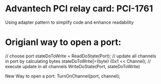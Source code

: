 # Advantech PCI relay card:  PCI-1761

Using adapter pattern to simplify code and enhance readability
        
<h1>Origianl way to open a port:</h1>
// choose port
  stateDoToWrite = ReadDoState(Port);  
// update all channels in port by calculating bytes
  stateDoToWrite|=(byte) (0x1 << Channel); 
// execute update in all channels  
  WriteDoState(Port, stateDoToWrite)            
        
        
New Way to open a port:
  TurnOnChannel(port, channel);
